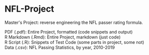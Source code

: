 # NFL-Project

Master's Project: reverse engineering the NFL passer rating formula.

PDF (.pdf): Entire Project, formatted (code snippets and output)  
R Markdown (.Rmd): Entire Project, markdown (just code)  
R Script (.R): Snippets of Test Code (some parts in project, some not)  
Data (.csv): NFL Passing Statistics, by year, 2010-2019 
